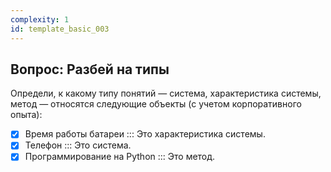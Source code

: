 ```yaml
---
complexity: 1
id: template_basic_003
---
```


## Вопрос: Разбей на типы
Определи, к какому типу понятий — система, характеристика системы, метод — относятся следующие объекты (с учетом корпоративного опыта):

- [x] Время работы батареи ::: Это характеристика системы.
- [x] Телефон ::: Это система.
- [x] Программирование на Python ::: Это метод.